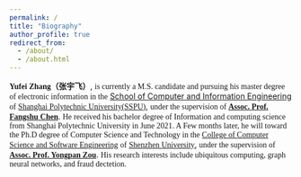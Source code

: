 ```yaml
---
permalink: /
title: "Biography"
author_profile: true
redirect_from: 
  - /about/
  - /about.html
---
```


**<font face='Times New Roman'>Yufei Zhang（<font face='楷体'>张宇飞</font>）</font>**, <font face='Times New Roman'>is currently a M.S. candidate and pursuing his master degree of electronic information in the</font> [School of Computer and Information Engineering](http://2016.itxx.sspu.edu.cn/) <font face='Times New Roman'>of</font> [<font face='Times New Roman'>Shanghai Polytechnic University(SSPU)</font>](https://www.sspu.edu.cn/), <font face='Times New Roman'>under the supervision of </font> [**<font face='Times New Roman'>Assoc. Prof. Fangshu Chen</font>**](https://sspu.h5yunban.cn/sspu-system/index.html?page=rcpy). <font face='Times New Roman'>He received his bachelor degree of Information and computing science from Shanghai Polytechnic University in June 2021. A Few months later, he will toward the Ph.D degree of Computer Science and Technology in the </font>[<font face='Times New Roman'>College of Computer Science and Software Engineering</font>](https://csse.szu.edu.cn/) <font face='Times New Roman'>of</font> [<font face='Times New Roman'>Shenzhen University</font>](https://szu.edu.cn/</font>), <font face='Times New Roman'>under the supervision of</font> [**<font face='Times New Roman'>Assoc. Prof. Yongpan Zou</font>**](https://yongpanzou.github.io/). <font face='Times New Roman'>His research interests include ubiquitous computing, graph neural networks, and fraud dectetion.</font>

